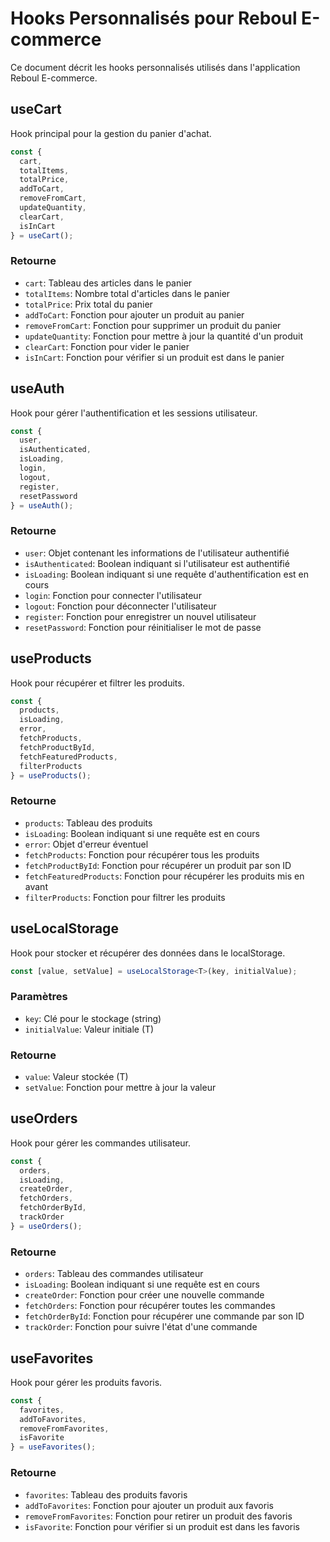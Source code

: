 # Hooks Personnalisés pour Reboul E-commerce

Ce document décrit les hooks personnalisés utilisés dans l'application Reboul E-commerce.

## useCart

Hook principal pour la gestion du panier d'achat.

```typescript
const { 
  cart,
  totalItems,
  totalPrice,
  addToCart,
  removeFromCart,
  updateQuantity,
  clearCart,
  isInCart
} = useCart();
```

### Retourne
- `cart`: Tableau des articles dans le panier
- `totalItems`: Nombre total d'articles dans le panier
- `totalPrice`: Prix total du panier
- `addToCart`: Fonction pour ajouter un produit au panier
- `removeFromCart`: Fonction pour supprimer un produit du panier
- `updateQuantity`: Fonction pour mettre à jour la quantité d'un produit
- `clearCart`: Fonction pour vider le panier
- `isInCart`: Fonction pour vérifier si un produit est dans le panier

## useAuth

Hook pour gérer l'authentification et les sessions utilisateur.

```typescript
const {
  user,
  isAuthenticated,
  isLoading,
  login,
  logout,
  register,
  resetPassword
} = useAuth();
```

### Retourne
- `user`: Objet contenant les informations de l'utilisateur authentifié
- `isAuthenticated`: Boolean indiquant si l'utilisateur est authentifié
- `isLoading`: Boolean indiquant si une requête d'authentification est en cours
- `login`: Fonction pour connecter l'utilisateur
- `logout`: Fonction pour déconnecter l'utilisateur
- `register`: Fonction pour enregistrer un nouvel utilisateur
- `resetPassword`: Fonction pour réinitialiser le mot de passe

## useProducts

Hook pour récupérer et filtrer les produits.

```typescript
const {
  products,
  isLoading,
  error,
  fetchProducts,
  fetchProductById,
  fetchFeaturedProducts,
  filterProducts
} = useProducts();
```

### Retourne
- `products`: Tableau des produits
- `isLoading`: Boolean indiquant si une requête est en cours
- `error`: Objet d'erreur éventuel
- `fetchProducts`: Fonction pour récupérer tous les produits
- `fetchProductById`: Fonction pour récupérer un produit par son ID
- `fetchFeaturedProducts`: Fonction pour récupérer les produits mis en avant
- `filterProducts`: Fonction pour filtrer les produits

## useLocalStorage

Hook pour stocker et récupérer des données dans le localStorage.

```typescript
const [value, setValue] = useLocalStorage<T>(key, initialValue);
```

### Paramètres
- `key`: Clé pour le stockage (string)
- `initialValue`: Valeur initiale (T)

### Retourne
- `value`: Valeur stockée (T)
- `setValue`: Fonction pour mettre à jour la valeur

## useOrders

Hook pour gérer les commandes utilisateur.

```typescript
const {
  orders,
  isLoading,
  createOrder,
  fetchOrders,
  fetchOrderById,
  trackOrder
} = useOrders();
```

### Retourne
- `orders`: Tableau des commandes utilisateur
- `isLoading`: Boolean indiquant si une requête est en cours
- `createOrder`: Fonction pour créer une nouvelle commande
- `fetchOrders`: Fonction pour récupérer toutes les commandes
- `fetchOrderById`: Fonction pour récupérer une commande par son ID
- `trackOrder`: Fonction pour suivre l'état d'une commande

## useFavorites

Hook pour gérer les produits favoris.

```typescript
const {
  favorites,
  addToFavorites,
  removeFromFavorites,
  isFavorite
} = useFavorites();
```

### Retourne
- `favorites`: Tableau des produits favoris
- `addToFavorites`: Fonction pour ajouter un produit aux favoris
- `removeFromFavorites`: Fonction pour retirer un produit des favoris
- `isFavorite`: Fonction pour vérifier si un produit est dans les favoris 